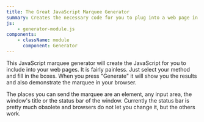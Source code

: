 ```yaml
---
title: The Great JavaScript Marquee Generator
summary: Creates the necessary code for you to plug into a web page in order to show a marquee.
js:
    - generator-module.js
components:
    - className: module
      component: Generator
---
```


This JavaScript marquee generator will create the JavaScript for you to include into your web pages. It is fairly painless. Just select your method and fill in the boxes. When you press "Generate" it will show you the results and also demonstrate the marquee in your browser.

The places you can send the marquee are an element, any input area, the window's title or the status bar of the window. Currently the status bar is pretty much obsolete and browsers do not let you change it, but the others work.

<div class="module"></div>
